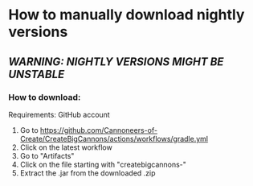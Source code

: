 # How to manually download nightly versions

## ***WARNING: NIGHTLY VERSIONS MIGHT BE UNSTABLE***

### How to download:

Requirements: GitHub account

1. Go to <https://github.com/Cannoneers-of-Create/CreateBigCannons/actions/workflows/gradle.yml>
2. Click on the latest workflow
3. Go to "Artifacts"
4. Click on the file starting with "createbigcannons-"
5. Extract the .jar from the downloaded .zip
